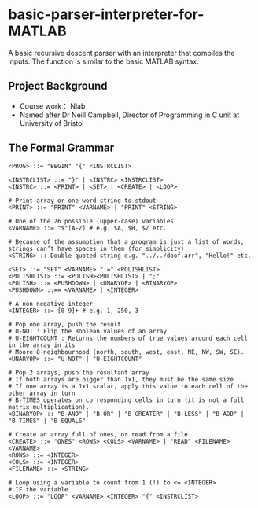 # basic-parser-interpreter-for-MATLAB
A basic recursive descent parser with an interpreter that compiles the inputs. The function is similar to the basic MATLAB syntax.


## Project Background
- Course work： Nlab
- Named after Dr Neill Campbell, Director of Programming in C unit at University of Bristol

## The Formal Grammar

```
<PROG> ::= "BEGIN" "{" <INSTRCLIST>

<INSTRCLIST> ::= "}" | <INSTRC> <INSTRCLIST>
<INSTRC> ::= <PRINT> | <SET> | <CREATE> | <LOOP>

# Print array or one-word string to stdout
<PRINT> ::= "PRINT" <VARNAME> | "PRINT" <STRING>

# One of the 26 possible (upper-case) variables
<VARNAME> ::= "$"[A-Z] # e.g. $A, $B, $Z etc.

# Because of the assumption that a program is just a list of words,
strings can’t have spaces in them (for simplicity)
<STRING> :: Double-quoted string e.g. "../../doof.arr", "Hello!" etc.

<SET> ::= "SET" <VARNAME> ":=" <POLISHLIST>
<POLISHLIST> ::= <POLISH><POLISHLIST> | ";"
<POLISH> ::= <PUSHDOWN> | <UNARYOP> | <BINARYOP>
<PUSHDOWN> ::== <VARNAME> | <INTEGER>

# A non-negative integer
<INTEGER> ::= [0-9]+ # e.g. 1, 250, 3

# Pop one array, push the result.
# U-NOT : Flip the Boolean values of an array
# U-EIGHTCOUNT : Returns the numbers of true values around each cell in the array in its
# Moore 8-neighbourhood (north, south, west, east, NE, NW, SW, SE).
<UNARYOP> ::= "U-NOT" | "U-EIGHTCOUNT"

# Pop 2 arrays, push the resultant array
# If both arrays are bigger than 1x1, they must be the same size
# If one array is a 1x1 scalar, apply this value to each cell of the other array in turn
# B-TIMES operates on corresponding cells in turn (it is not a full matrix multiplication).
<BINARYOP> :: "B-AND" | "B-OR" | "B-GREATER" | "B-LESS" | "B-ADD" | "B-TIMES" | "B-EQUALS"

# Create an array full of ones, or read from a file
<CREATE> ::= "ONES" <ROWS> <COLS> <VARNAME> | "READ" <FILENAME> <VARNAME>
<ROWS> ::= <INTEGER>
<COLS> ::= <INTEGER>
<FILENAME> ::= <STRING>

# Loop using a variable to count from 1 (!) to <= <INTEGER>
# IF the variable
<LOOP> ::= "LOOP" <VARNAME> <INTEGER> "{" <INSTRCLIST>
```

